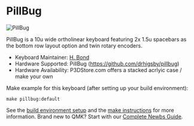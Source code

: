 # PillBug

![PillBug](https://i.imgur.com/)

PillBug is a 10u wide ortholinear keyboard featuring 2x 1.5u spacebars as the bottom row layout option and twin rotary encoders.   

* Keyboard Maintainer: [H. Bond](https://github.com/drhigsby)
* Hardware Supported: PillBug (https://github.com/drhigsby/pillbug)
* Hardware Availability: P3DStore.com offers a stacked acrlyic case / make your own

Make example for this keyboard (after setting up your build environment):

    make pillbug:default

See the [build environment setup](https://docs.qmk.fm/#/getting_started_build_tools) and the [make instructions](https://docs.qmk.fm/#/getting_started_make_guide) for more information. Brand new to QMK? Start with our [Complete Newbs Guide](https://docs.qmk.fm/#/newbs).
